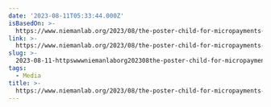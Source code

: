 ```yaml
---
date: '2023-08-11T05:33:44.000Z'
isBasedOn: >-
  https://www.niemanlab.org/2023/08/the-poster-child-for-micropayments-for-news-is-getting-out-of-the-micropayments-business/
link: >-
  https://www.niemanlab.org/2023/08/the-poster-child-for-micropayments-for-news-is-getting-out-of-the-micropayments-business/
slug: >-
  2023-08-11-httpswwwniemanlaborg202308the-poster-child-for-micropayments-for-news-is-getting-out-of-the-micropayments-business
tags:
  - Media
title: >-
  https://www.niemanlab.org/2023/08/the-poster-child-for-micropayments-for-news-is-getting-out-of-the-micropayments-business/
---
```



